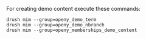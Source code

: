 For creating demo content execute these commands:

```shell script
drush mim --group=openy_demo_term
drush mim --group=openy_demo_nbranch
drush mim --group=openy_memberships_demo_content
```
